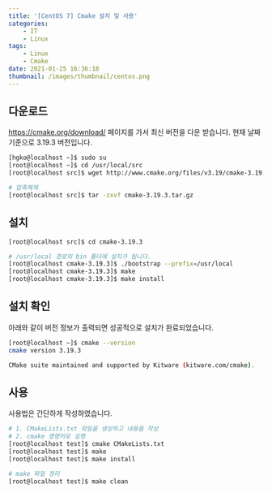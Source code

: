 ```yaml
---
title: '[CentOS 7] Cmake 설치 및 사용'
categories:
    - IT
    - Linux
tags:
    - Linux
    - Cmake
date: 2021-01-25 16:36:18
thumbnail: /images/thumbnail/centos.png
---
```


## 다운로드

https://cmake.org/download/ 페이지를 가서 최신 버전을 다운 받습니다. 현재 날짜 기준으로 3.19.3 버전입니다.

```bash
[hgko@localhost ~]$ sudo su
[root@localhost ~]$ cd /usr/local/src
[root@localhost src]$ wget http://www.cmake.org/files/v3.19/cmake-3.19.3.tar.gz

# 압축해제
[root@localhost src]$ tar -zxvf cmake-3.19.3.tar.gz
```

## 설치

```bash
[root@localhost src]$ cd cmake-3.19.3

# /usr/local 경로의 bin 폴더에 설치가 됩니다.
[root@localhost cmake-3.19.3]$ ./bootstrap --prefix=/usr/local
[root@localhost cmake-3.19.3]$ make
[root@localhost cmake-3.19.3]$ make install
```

## 설치 확인

아래와 같이 버전 정보가 출력되면 성공적으로 설치가 완료되었습니다.

```bash
[root@localhost ~]$ cmake --version
cmake version 3.19.3

CMake suite maintained and supported by Kitware (kitware.com/cmake).
```

## 사용

사용법은 간단하게 작성하였습니다.

```bash
# 1. CMakeLists.txt 파일을 생성하고 내용을 작성
# 2. cmake 명령어로 실행
[root@localhost test]$ cmake CMakeLists.txt
[root@localhost test]$ make
[root@localhost test]$ make install

# make 파일 정리
[root@localhost test]$ make clean
```
